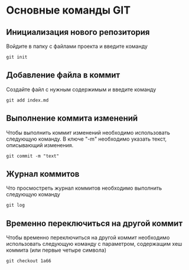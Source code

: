 # Основные команды GIT

## Инициализация нового репозитория

Войдите в папку с файлами проекта и введите команду
```
git init
```

## Добавление файла в коммит

Создайте файл с нужным содержимым и введите команду

```
git add index.md
```

## Выполнение коммита изменений

Чтобы выполнить коммит изменений необходимо использовать следующую команду. В ключе "-m" необходимо указать текст, описывающий изменения.

```
git commit -m "text"
```

## Журнал коммитов
Что просмостреть журнал коммитов необходимо выполнить следующую команду

```
git log
```

## Временно переключиться на другой коммит

Чтобы временно переключиться на другой коммит необходимо использовать следующую команду с параметром, содержащим хеш коммита (или первые четыре символа)

```
git checkout 1a66
```

